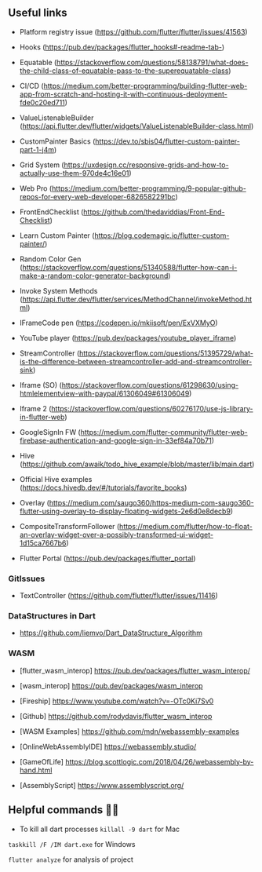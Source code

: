 ## Useful links

- Platform registry issue (https://github.com/flutter/flutter/issues/41563)

- Hooks (https://pub.dev/packages/flutter_hooks#-readme-tab-)

- Equatable (https://stackoverflow.com/questions/58138791/what-does-the-child-class-of-equatable-pass-to-the-superequatable-class)

- CI/CD (https://medium.com/better-programming/building-flutter-web-app-from-scratch-and-hosting-it-with-continuous-deployment-fde0c20ed711)

- ValueListenableBuilder (https://api.flutter.dev/flutter/widgets/ValueListenableBuilder-class.html)

- CustomPainter Basics (https://dev.to/sbis04/flutter-custom-painter-part-1-j4m)

- Grid System (https://uxdesign.cc/responsive-grids-and-how-to-actually-use-them-970de4c16e01)

- Web Pro (https://medium.com/better-programming/9-popular-github-repos-for-every-web-developer-6826582291bc)

- FrontEndChecklist (https://github.com/thedaviddias/Front-End-Checklist)

- Learn Custom Painter (https://blog.codemagic.io/flutter-custom-painter/)

- Random Color Gen (https://stackoverflow.com/questions/51340588/flutter-how-can-i-make-a-random-color-generator-background)

- Invoke System Methods (https://api.flutter.dev/flutter/services/MethodChannel/invokeMethod.html)

- IFrameCode pen (https://codepen.io/mkiisoft/pen/ExVXMyO)

- YouTube player (https://pub.dev/packages/youtube_player_iframe)

- StreamController (https://stackoverflow.com/questions/51395729/what-is-the-difference-between-streamcontroller-add-and-streamcontroller-sink)

- Iframe (SO) (https://stackoverflow.com/questions/61298630/using-htmlelementview-with-paypal/61306049#61306049)

- Iframe 2 (https://stackoverflow.com/questions/60276170/use-js-library-in-flutter-web)

- GoogleSignIn FW (https://medium.com/flutter-community/flutter-web-firebase-authentication-and-google-sign-in-33ef84a70b71)

- Hive (https://github.com/awaik/todo_hive_example/blob/master/lib/main.dart)
- Official Hive examples (https://docs.hivedb.dev/#/tutorials/favorite_books)

- Overlay (https://medium.com/saugo360/https-medium-com-saugo360-flutter-using-overlay-to-display-floating-widgets-2e6d0e8decb9)

- CompositeTransformFollower (https://medium.com/flutter/how-to-float-an-overlay-widget-over-a-possibly-transformed-ui-widget-1d15ca7667b6)

- Flutter Portal (https://pub.dev/packages/flutter_portal)

### GitIssues

- TextController (https://github.com/flutter/flutter/issues/11416)

### DataStructures in Dart
- https://github.com/liemvo/Dart_DataStructure_Algorithm

### WASM
- [flutter_wasm_interop] https://pub.dev/packages/flutter_wasm_interop/
- [wasm_interop] https://pub.dev/packages/wasm_interop
- [Fireship] https://www.youtube.com/watch?v=-OTc0Ki7Sv0
- [Github] https://github.com/rodydavis/flutter_wasm_interop
- [WASM Examples] https://github.com/mdn/webassembly-examples

- [OnlineWebAssemblyIDE] https://webassembly.studio/
- [GameOfLife] https://blog.scottlogic.com/2018/04/26/webassembly-by-hand.html
- [AssemblyScript] https://www.assemblyscript.org/

## Helpful commands 🥳🥳

- To kill all dart processes
`killall -9 dart` for Mac

`taskkill /F /IM dart.exe` for Windows

`flutter analyze` for analysis of project

